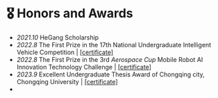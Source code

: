 # 🎖 Honors and Awards
- *2021.10* HeGang Scholarship
- *2022.8* The First Prize in the 17th National Undergraduate Intelligent Vehicle Competition \| [\[certificate\]](https://github.com/Matthew-Hu-cmd/matthew-hu-cmd.github.io/blob/main/images/smart-car-certificate.jpg)
- *2022.8* The First Prize in the 3rd *Aerospace Cup* Mobile Robot AI Innovation Technology Challenge \| [\[certificate\]](https://github.com/Matthew-Hu-cmd/matthew-hu-cmd.github.io/blob/main/images/drone-patent.png)
- *2023.9* Excellent Undergraduate Thesis Award of Chongqing city, Chongqing University \| [\[certificate\]](https://github.com/Matthew-Hu-cmd/matthew-hu-cmd.github.io/blob/main/images/best_thesis.jpg)
- 